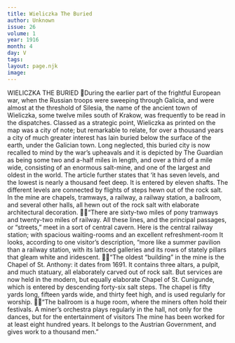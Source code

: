 ```yaml
---
title: Wieliczka The Buried
author: Unknown
issue: 26
volume: 1
year: 1916
month: 4
day: V
tags:
layout: page.njk
image:
---
```

WIELICZKA THE BURIED During the earlier part of the frightful European war, when the Russian troops were sweeping through Galicia, and were almost at the threshold of Silesia, the name of the ancient town of Wieliczka, some twelve miles south of Krakow, was frequently to be read in the dispatches. Classed as a strategic point, Wieliczka as printed on the map was a city of note; but remarkable to relate, for over a thousand years a city of much greater interest has lain buried below the surface of the earth, under the Galician town. Long neglected, this buried city is now recalled to mind by the war’s upheavals and it is depicted by The Guardian as being some two and a-half miles in length, and over a third of a mile wide, consisting of an enormous salt-mine, and one of the largest and oldest in the world. The article further states that ‘it has seven levels, and the lowest is nearly a thousand feet deep. It is entered by eleven shafts. The different levels are connected by flights of steps hewn out of the rock salt. In the mine are chapels, tramways, a railway, a railway station, a ballroom, and several other halls, all hewn out of the rock salt with elaborate architectural decoration.  “There are sixty-two miles of pony tramways and twenty-two miles of railway. All these lines, and the principal passages, or “streets,” meet in a sort of central cavern. Here is the central railway station; with spacious waiting-rooms and an excellent refreshment-room It looks, according to one visitor’s description, “more like a summer pavilion than a railway station, with its latticed galleries and its rows of stately pillars that gleam white and iridescent. “The oldest “building” in the mine is the Chapel of St. Anthony: it dates from 1691. It contains three altars, a pulpit, and much statuary, all elaborately carved out of rock salt. But services are now held in the modern, but equally elaborate Chapel of St. Cunigunde, which is entered by descending forty-six salt steps. The chapel is fifty yards long, fifteen yards wide, and thirty feet high, and is used regularly for worship. “The ballroom is a huge room, where the miners often hold their festivals. A miner’s orchestra plays regularly in the hall, not only for the dances, but for the entertainment of visitors The mine has been worked for at least eight hundred years. It belongs to the Austrian Government, and gives work to a thousand men.” 
